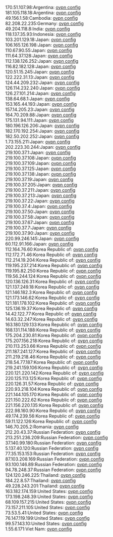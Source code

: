 170.51.107.98:Argentina: [ovpn config](vpn/170_51_107_98.ovpn)  
181.105.118.18:Argentina: [ovpn config](vpn/181_105_118_18.ovpn)  
49.156.1.58:Cambodia: [ovpn config](vpn/49_156_1_58.ovpn)  
82.208.22.235:Germany: [ovpn config](vpn/82_208_22_235.ovpn)  
49.204.118.8:India: [ovpn config](vpn/49_204_118_8.ovpn)  
118.137.35.93:Indonesia: [ovpn config](vpn/118_137_35_93.ovpn)  
103.201.129.18:Japan: [ovpn config](vpn/103_201_129_18.ovpn)  
106.165.126.198:Japan: [ovpn config](vpn/106_165_126_198.ovpn)  
110.67.90.55:Japan: [ovpn config](vpn/110_67_90_55.ovpn)  
111.64.37.128:Japan: [ovpn config](vpn/111_64_37_128.ovpn)  
112.138.126.252:Japan: [ovpn config](vpn/112_138_126_252.ovpn)  
116.82.182.128:Japan: [ovpn config](vpn/116_82_182_128.ovpn)  
120.51.15.245:Japan: [ovpn config](vpn/120_51_15_245.ovpn)  
122.222.31.13:Japan: [ovpn config](vpn/122_222_31_13.ovpn)  
124.44.209.232:Japan: [ovpn config](vpn/124_44_209_232.ovpn)  
126.114.232.240:Japan: [ovpn config](vpn/126_114_232_240.ovpn)  
126.27.101.214:Japan: [ovpn config](vpn/126_27_101_214.ovpn)  
138.64.68.1:Japan: [ovpn config](vpn/138_64_68_1.ovpn)  
153.165.44.193:Japan: [ovpn config](vpn/153_165_44_193.ovpn)  
157.14.205.23:Japan: [ovpn config](vpn/157_14_205_23.ovpn)  
164.70.209.88:Japan: [ovpn config](vpn/164_70_209_88.ovpn)  
175.131.94.111:Japan: [ovpn config](vpn/175_131_94_111.ovpn)  
180.196.126.206:Japan: [ovpn config](vpn/180_196_126_206.ovpn)  
182.170.192.254:Japan: [ovpn config](vpn/182_170_192_254.ovpn)  
182.50.202.252:Japan: [ovpn config](vpn/182_50_202_252.ovpn)  
1.73.155.211:Japan: [ovpn config](vpn/1_73_155_211.ovpn)  
202.223.30.244:Japan: [ovpn config](vpn/202_223_30_244.ovpn)  
219.100.37.1:Japan: [ovpn config](vpn/219_100_37_1.ovpn)  
219.100.37.108:Japan: [ovpn config](vpn/219_100_37_108.ovpn)  
219.100.37.109:Japan: [ovpn config](vpn/219_100_37_109.ovpn)  
219.100.37.125:Japan: [ovpn config](vpn/219_100_37_125.ovpn)  
219.100.37.138:Japan: [ovpn config](vpn/219_100_37_138.ovpn)  
219.100.37.19:Japan: [ovpn config](vpn/219_100_37_19.ovpn)  
219.100.37.205:Japan: [ovpn config](vpn/219_100_37_205.ovpn)  
219.100.37.211:Japan: [ovpn config](vpn/219_100_37_211.ovpn)  
219.100.37.213:Japan: [ovpn config](vpn/219_100_37_213.ovpn)  
219.100.37.22:Japan: [ovpn config](vpn/219_100_37_22.ovpn)  
219.100.37.4:Japan: [ovpn config](vpn/219_100_37_4.ovpn)  
219.100.37.50:Japan: [ovpn config](vpn/219_100_37_50.ovpn)  
219.100.37.58:Japan: [ovpn config](vpn/219_100_37_58.ovpn)  
219.100.37.67:Japan: [ovpn config](vpn/219_100_37_67.ovpn)  
219.100.37.7:Japan: [ovpn config](vpn/219_100_37_7.ovpn)  
219.100.37.90:Japan: [ovpn config](vpn/219_100_37_90.ovpn)  
220.99.246.145:Japan: [ovpn config](vpn/220_99_246_145.ovpn)  
60.112.91.166:Japan: [ovpn config](vpn/60_112_91_166.ovpn)  
112.164.76.60:Korea Republic of: [ovpn config](vpn/112_164_76_60.ovpn)  
112.172.71.46:Korea Republic of: [ovpn config](vpn/112_172_71_46.ovpn)  
112.214.19.204:Korea Republic of: [ovpn config](vpn/112_214_19_204.ovpn)  
119.195.237.214:Korea Republic of: [ovpn config](vpn/119_195_237_214.ovpn)  
119.195.82.250:Korea Republic of: [ovpn config](vpn/119_195_82_250.ovpn)  
119.56.244.124:Korea Republic of: [ovpn config](vpn/119_56_244_124.ovpn)  
120.136.126.31:Korea Republic of: [ovpn config](vpn/120_136_126_31.ovpn)  
121.137.249.18:Korea Republic of: [ovpn config](vpn/121_137_249_18.ovpn)  
121.146.182.3:Korea Republic of: [ovpn config](vpn/121_146_182_3.ovpn)  
121.173.146.62:Korea Republic of: [ovpn config](vpn/121_173_146_62.ovpn)  
121.181.178.102:Korea Republic of: [ovpn config](vpn/121_181_178_102.ovpn)  
125.136.19.37:Korea Republic of: [ovpn config](vpn/125_136_19_37.ovpn)  
14.42.122.77:Korea Republic of: [ovpn config](vpn/14_42_122_77.ovpn)  
14.63.32.247:Korea Republic of: [ovpn config](vpn/14_63_32_247.ovpn)  
163.180.129.133:Korea Republic of: [ovpn config](vpn/163_180_129_133.ovpn)  
168.131.114.188:Korea Republic of: [ovpn config](vpn/168_131_114_188.ovpn)  
175.204.230.81:Korea Republic of: [ovpn config](vpn/175_204_230_81.ovpn)  
175.207.156.218:Korea Republic of: [ovpn config](vpn/175_207_156_218.ovpn)  
210.113.253.66:Korea Republic of: [ovpn config](vpn/210_113_253_66.ovpn)  
211.187.241.127:Korea Republic of: [ovpn config](vpn/211_187_241_127.ovpn)  
211.219.218.46:Korea Republic of: [ovpn config](vpn/211_219_218_46.ovpn)  
218.54.77.187:Korea Republic of: [ovpn config](vpn/218_54_77_187.ovpn)  
219.241.159.106:Korea Republic of: [ovpn config](vpn/219_241_159_106.ovpn)  
220.121.220.142:Korea Republic of: [ovpn config](vpn/220_121_220_142.ovpn)  
220.125.113.125:Korea Republic of: [ovpn config](vpn/220_125_113_125.ovpn)  
220.126.31.57:Korea Republic of: [ovpn config](vpn/220_126_31_57.ovpn)  
220.93.218.104:Korea Republic of: [ovpn config](vpn/220_93_218_104.ovpn)  
221.144.105.170:Korea Republic of: [ovpn config](vpn/221_144_105_170.ovpn)  
221.150.222.62:Korea Republic of: [ovpn config](vpn/221_150_222_62.ovpn)  
221.156.220.135:Korea Republic of: [ovpn config](vpn/221_156_220_135.ovpn)  
222.98.160.90:Korea Republic of: [ovpn config](vpn/222_98_160_90.ovpn)  
49.174.239.56:Korea Republic of: [ovpn config](vpn/49_174_239_56.ovpn)  
59.11.122.126:Korea Republic of: [ovpn config](vpn/59_11_122_126.ovpn)  
146.70.205.2:Romania: [ovpn config](vpn/146_70_205_2.ovpn)  
212.20.43.37:Russian Federation: [ovpn config](vpn/212_20_43_37.ovpn)  
213.251.236.209:Russian Federation: [ovpn config](vpn/213_251_236_209.ovpn)  
37.140.99.180:Russian Federation: [ovpn config](vpn/37_140_99_180.ovpn)  
5.137.40.120:Russian Federation: [ovpn config](vpn/5_137_40_120.ovpn)  
77.35.153.153:Russian Federation: [ovpn config](vpn/77_35_153_153.ovpn)  
87.103.208.169:Russian Federation: [ovpn config](vpn/87_103_208_169.ovpn)  
93.100.146.89:Russian Federation: [ovpn config](vpn/93_100_146_89.ovpn)  
94.78.248.37:Russian Federation: [ovpn config](vpn/94_78_248_37.ovpn)  
124.120.246.225:Thailand: [ovpn config](vpn/124_120_246_225.ovpn)  
184.22.8.57:Thailand: [ovpn config](vpn/184_22_8_57.ovpn)  
49.228.243.201:Thailand: [ovpn config](vpn/49_228_243_201.ovpn)  
163.182.174.159:United States: [ovpn config](vpn/163_182_174_159.ovpn)  
173.198.248.39:United States: [ovpn config](vpn/173_198_248_39.ovpn)  
68.109.157.215:United States: [ovpn config](vpn/68_109_157_215.ovpn)  
73.157.211.105:United States: [ovpn config](vpn/73_157_211_105.ovpn)  
73.53.5.41:United States: [ovpn config](vpn/73_53_5_41.ovpn)  
76.147.119.199:United States: [ovpn config](vpn/76_147_119_199.ovpn)  
99.57.143.10:United States: [ovpn config](vpn/99_57_143_10.ovpn)  
1.55.6.171:Viet Nam: [ovpn config](vpn/1_55_6_171.ovpn)  
